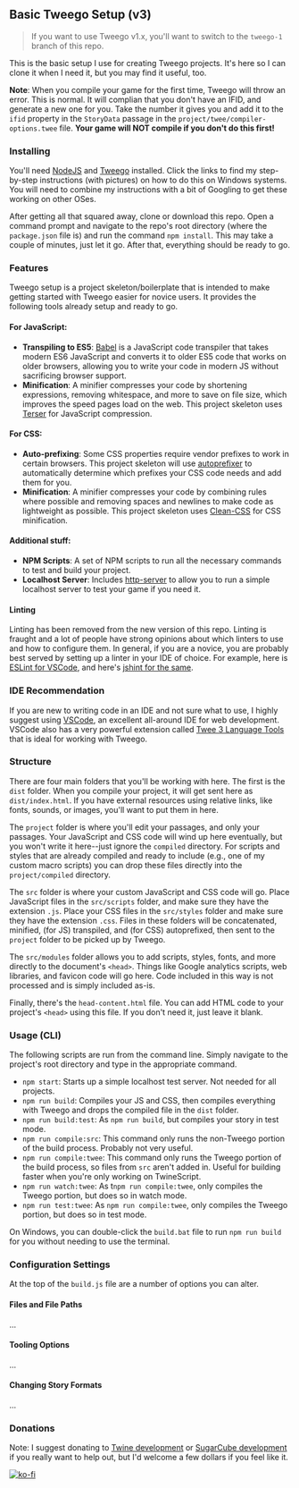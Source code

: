 ## Basic Tweego Setup (v3)

> If you want to use Tweego v1.x, you'll want to switch to the `tweego-1` branch of this repo.

This is the basic setup I use for creating Tweego projects.  It's here so I can clone it when I need it, but you may find it useful, too.

**Note**: When you compile your game for the first time, Tweego will throw an error. This is normal. It will complian that you don't have an IFID, and generate a new one for you. Take the number it gives you and add it to the `ifid` property in the `StoryData` passage in the `project/twee/compiler-options.twee` file. **Your game will NOT compile if you don't do this first!**

### Installing

You'll need [NodeJS](docs/installing-node.md) and [Tweego](docs/installing-tweego.md) installed.  Click the links to find my step-by-step instructions (with pictures) on how to do this on Windows systems.  You will need to combine my instructions with a bit of Googling to get these working on other OSes.

After getting all that squared away, clone or download this repo.  Open a command prompt and navigate to the repo's root directory (where the `package.json` file is) and run the command `npm install`.  This may take a couple of minutes, just let it go.  After that, everything should be ready to go.

### Features

Tweego setup is a project skeleton/boilerplate that is intended to make getting started with Tweego easier for novice users. It provides the following tools already setup and ready to go.

#### For JavaScript:

- **Transpiling to ES5**: [Babel](https://babeljs.io/) is a JavaScript code transpiler that takes modern ES6 JavaScript and converts it to older ES5 code that works on older browsers, allowing you to write your code in modern JS without sacrificing browser support.
- **Minification**: A minifier compresses your code by shortening expressions, removing whitespace, and more to save on file size, which improves the speed pages load on the web. This project skeleton uses [Terser](https://github.com/terser/terser) for JavaScript compression.

#### For CSS:

- **Auto-prefixing**: Some CSS properties require vendor prefixes to work in certain browsers. This project skeleton will use [autoprefixer](https://github.com/postcss/autoprefixer) to automatically determine which prefixes your CSS code needs and add them for you.
- **Minification**: A minifier compresses your code by combining rules where possible and removing spaces and newlines to make code as lightweight as possible. This project skeleton uses [Clean-CSS](https://github.com/clean-css/clean-css) for CSS minification.

#### Additional stuff:

- **NPM Scripts**: A set of NPM scripts to run all the necessary commands to test and build your project.
- **Localhost Server**: Includes [http-server](https://github.com/http-party/http-server) to allow you to run a simple localhost server to test your game if you need it.

#### Linting

Linting has been removed from the new version of this repo. Linting is fraught and a lot of people have strong opinions about which linters to use and how to configure them. In general, if you are a novice, you are probably best served by setting up a linter in your IDE of choice. For example, here is [ESLint for VSCode](https://marketplace.visualstudio.com/items?itemName=dbaeumer.vscode-eslint), and here's [jshint for the same](https://marketplace.visualstudio.com/items?itemName=dbaeumer.jshint).

### IDE Recommendation

If you are new to writing code in an IDE and not sure what to use, I highly suggest using [VSCode](https://code.visualstudio.com/), an excellent all-around IDE for web development. VSCode also has a very powerful extension called [Twee 3 Language Tools](https://marketplace.visualstudio.com/items?itemName=cyrusfirheir.twee3-language-tools) that is ideal for working with Tweego.

### Structure

There are four main folders that you'll be working with here.  The first is the `dist` folder.  When you compile your project, it will get sent here as `dist/index.html`.  If you have external resources using relative links, like fonts, sounds, or images, you'll want to put them in here.

The `project` folder is where you'll edit your passages, and only your passages.  Your JavaScript and CSS code will wind up here eventually, but you won't write it here--just ignore the `compiled` directory. For scripts and styles that are already compiled and ready to include (e.g., one of my custom macro scripts) you can drop these files directly into the `project/compiled` directory.

The `src` folder is where your custom JavaScript and CSS code will go.  Place JavaScript files in the `src/scripts` folder, and make sure they have the extension `.js`.  Place your CSS files in the `src/styles` folder and make sure they have the extension `.css`.  Files in these folders will be concatenated, minified, (for JS) transpiled, and (for CSS) autoprefixed, then sent to the `project` folder to be picked up by Tweego.

The `src/modules` folder allows you to add scripts, styles, fonts, and more directly to the document's `<head>`. Things like Google analytics scripts, web libraries, and favicon code will go here. Code included in this way is not processed and is simply included as-is.

Finally, there's the `head-content.html` file.  You can add HTML code to your project's `<head>` using this file.  If you don't need it, just leave it blank.

### Usage (CLI)

The following scripts are run from the command line.  Simply navigate to the project's root directory and type in the appropriate command. 

* `npm start`: Starts up a simple localhost test server. Not needed for all projects.
* `npm run build`: Compiles your JS and CSS, then compiles everything with Tweego and drops the compiled file in the `dist` folder.
* `npm run build:test`: As `npm run build`, but compiles your story in test mode.
* `npm run compile:src`: This command only runs the non-Tweego portion of the build process. Probably not very useful.
* `npm run compile:twee`: This command only runs the Tweego portion of the build process, so files from `src` aren't added in.  Useful for building faster when you're only working on TwineScript.
* `npm run watch:twee`: As t`npm run compile:twee`, only compiles the Tweego portion, but does so in watch mode.
* `npm run test:twee`: As `npm run compile:twee`, only compiles the Tweego portion, but does so in test mode.

On Windows, you can double-click the `build.bat` file to run `npm run build` for you without needing to use the terminal.

### Configuration Settings

At the top of the `build.js` file are a number of options you can alter.

#### Files and File Paths

...

#### Tooling Options

...

#### Changing Story Formats

...

### Donations

Note: I suggest donating to [Twine development](https://www.patreon.com/klembot) or [SugarCube development](https://www.patreon.com/thomasmedwards) if you really want to help out, but I'd welcome a few dollars if you feel like it.

[![ko-fi](https://www.ko-fi.com/img/donate_sm.png)](https://ko-fi.com/F1F8IC35)